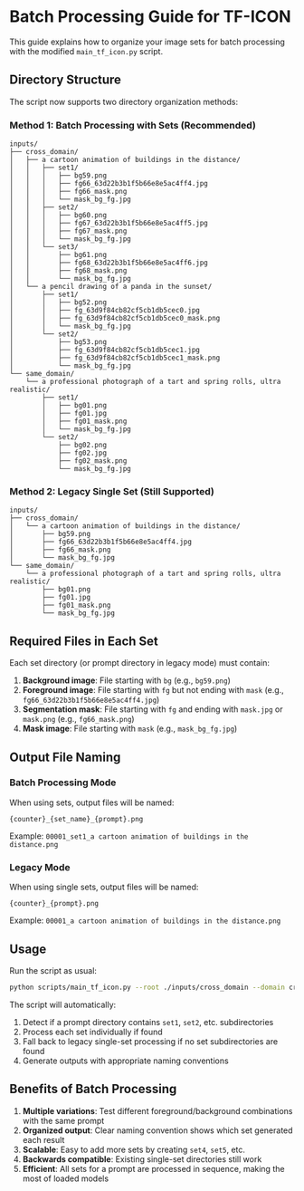 # Batch Processing Guide for TF-ICON

This guide explains how to organize your image sets for batch processing with the modified `main_tf_icon.py` script.

## Directory Structure

The script now supports two directory organization methods:

### Method 1: Batch Processing with Sets (Recommended)
```
inputs/
├── cross_domain/
│   ├── a cartoon animation of buildings in the distance/
│   │   ├── set1/
│   │   │   ├── bg59.png
│   │   │   ├── fg66_63d22b3b1f5b66e8e5ac4ff4.jpg
│   │   │   ├── fg66_mask.png
│   │   │   └── mask_bg_fg.jpg
│   │   ├── set2/
│   │   │   ├── bg60.png
│   │   │   ├── fg67_63d22b3b1f5b66e8e5ac4ff5.jpg
│   │   │   ├── fg67_mask.png
│   │   │   └── mask_bg_fg.jpg
│   │   └── set3/
│   │       ├── bg61.png
│   │       ├── fg68_63d22b3b1f5b66e8e5ac4ff6.jpg
│   │       ├── fg68_mask.png
│   │       └── mask_bg_fg.jpg
│   └── a pencil drawing of a panda in the sunset/
│       ├── set1/
│       │   ├── bg52.png
│       │   ├── fg_63d9f84cb82cf5cb1db5cec0.jpg
│       │   ├── fg_63d9f84cb82cf5cb1db5cec0_mask.png
│       │   └── mask_bg_fg.jpg
│       └── set2/
│           ├── bg53.png
│           ├── fg_63d9f84cb82cf5cb1db5cec1.jpg
│           ├── fg_63d9f84cb82cf5cb1db5cec1_mask.png
│           └── mask_bg_fg.jpg
└── same_domain/
    └── a professional photograph of a tart and spring rolls, ultra realistic/
        ├── set1/
        │   ├── bg01.png
        │   ├── fg01.jpg
        │   ├── fg01_mask.png
        │   └── mask_bg_fg.jpg
        └── set2/
            ├── bg02.png
            ├── fg02.jpg
            ├── fg02_mask.png
            └── mask_bg_fg.jpg
```

### Method 2: Legacy Single Set (Still Supported)
```
inputs/
├── cross_domain/
│   └── a cartoon animation of buildings in the distance/
│       ├── bg59.png
│       ├── fg66_63d22b3b1f5b66e8e5ac4ff4.jpg
│       ├── fg66_mask.png
│       └── mask_bg_fg.jpg
└── same_domain/
    └── a professional photograph of a tart and spring rolls, ultra realistic/
        ├── bg01.png
        ├── fg01.jpg
        ├── fg01_mask.png
        └── mask_bg_fg.jpg
```

## Required Files in Each Set

Each set directory (or prompt directory in legacy mode) must contain:

1. **Background image**: File starting with `bg` (e.g., `bg59.png`)
2. **Foreground image**: File starting with `fg` but not ending with `mask` (e.g., `fg66_63d22b3b1f5b66e8e5ac4ff4.jpg`)
3. **Segmentation mask**: File starting with `fg` and ending with `mask.jpg` or `mask.png` (e.g., `fg66_mask.png`)
4. **Mask image**: File starting with `mask` (e.g., `mask_bg_fg.jpg`)

## Output File Naming

### Batch Processing Mode
When using sets, output files will be named:
```
{counter}_{set_name}_{prompt}.png
```
Example: `00001_set1_a cartoon animation of buildings in the distance.png`

### Legacy Mode
When using single sets, output files will be named:
```
{counter}_{prompt}.png
```
Example: `00001_a cartoon animation of buildings in the distance.png`

## Usage

Run the script as usual:
```bash
python scripts/main_tf_icon.py --root ./inputs/cross_domain --domain cross
```

The script will automatically:
1. Detect if a prompt directory contains `set1`, `set2`, etc. subdirectories
2. Process each set individually if found
3. Fall back to legacy single-set processing if no set subdirectories are found
4. Generate outputs with appropriate naming conventions

## Benefits of Batch Processing

1. **Multiple variations**: Test different foreground/background combinations with the same prompt
2. **Organized output**: Clear naming convention shows which set generated each result
3. **Scalable**: Easy to add more sets by creating `set4`, `set5`, etc.
4. **Backwards compatible**: Existing single-set directories still work
5. **Efficient**: All sets for a prompt are processed in sequence, making the most of loaded models
